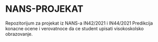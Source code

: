 # NANS-PROJEKAT
Repozitorijum za projekat iz NANS-a IN42/2021 i IN44/2021
Predikcija konacne ocene i verovatnoce da ce student upisati visokoskolsko obrazovanje.
